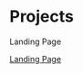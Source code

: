 # Projects
 
 Landing Page

<a href= "https://cintiabsza.github.io/Projects/blob/main/Landing_Page/index.html">  Landing Page
